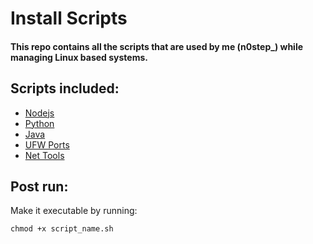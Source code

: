 # Install Scripts

#### This repo contains all the scripts that are used by me (n0step_) while managing Linux based systems.

## Scripts included:

- [Nodejs](/Build%20Scripts/nodejs.sh)
- [Python](/Build%20Scripts/python.sh)
- [Java](/Build%20Scripts/java.sh)
- [UFW Ports](/Networking%20Scripts/ufw.sh)
- [Net Tools](/Networking%20Scripts/nettools.sh)

## Post run:
Make it executable by running:
```
chmod +x script_name.sh
```